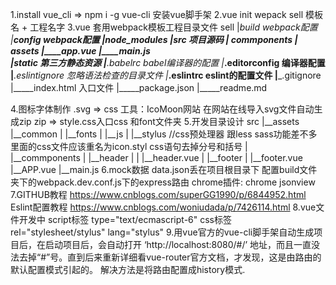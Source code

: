 1.install vue_cli => npm i -g vue-cli 安装vue脚手架
2.vue init wepack sell 模板名 + 工程名字
3.vue 套用webpack模板工程目录文件
      sell
        |__build    webpack配置
        |__config   webpack配置
        |__node_modules 
        |__src      项目源码
            |__  commponents
            |__  assets
            |____app.vue
            |____main.js    
        |__static   第三方静态资源
        |_____.babelrc   babel编译器的配置
        |_____.editorconfig 编译器配置
        |_____.eslintignore 忽略语法检查的目录文件
        |_____.eslintrc eslint的配置文件
        |_____.gitignore
        |_____index.html 入口文件
        |_____package.json 
        |_____readme.md

4.图标字体制作
    .svg => css
    工具：IcoMoon网站
    在网站在线导入svg文件自动生成zip
    zip => style.css入口css 和font文件夹
5.开发目录设计
    src
      |__assets
      |__common
      |     |__fonts
      |     |__js
      |     |__stylus //css预处理器 跟less sass功能差不多 里面的css文件应该重名为icon.styl css语句去掉分号和括号
      |      
      |__commponents
      |     |__header
      |     |       |__header.vue
      |     |__footer
      |             |__footer.vue
      |__APP.vue
      |__main.js
6.mock数据
    data.json丢在项目根目录下
    配置build文件夹下的webpack.dev.conf.js下的express路由
    chrome插件: chrome jsonview
7.GITHUB教程 https://www.cnblogs.com/superGG1990/p/6844952.html 
  Eslint配置教程 https://www.cnblogs.com/woniudada/p/7426114.html
8.vue文件开发中
 script标签 type="text/ecmascript-6"
 css标签   rel="stylesheet/stylus" lang="stylus"
9.用vue官方的vue-cli脚手架自动生成项目后，在启动项目后，会自动打开 ‘http://localhost:8080/#/’ 地址，而且一直没法去掉“#”号。直到后来重新详细看vue-router官方文档，才发现，这是由路由的默认配置模式引起的。
解决方法是将路由配置成history模式.
